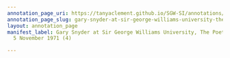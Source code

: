```yaml
---
annotation_page_uri: https://tanyaclement.github.io/SGW-SI/annotations/gary-snyder-at-sir-george-williams-university-the-poetry-series-5-november-1971-4--canvas-1-audience.json
annotation_page_slug: gary-snyder-at-sir-george-williams-university-the-poetry-series-5-november-1971-4--canvas-1-audience
layout: annotation_page
manifest_label: Gary Snyder at Sir George Williams University, The Poetry Series,
  5 November 1971 (4)

---
```

